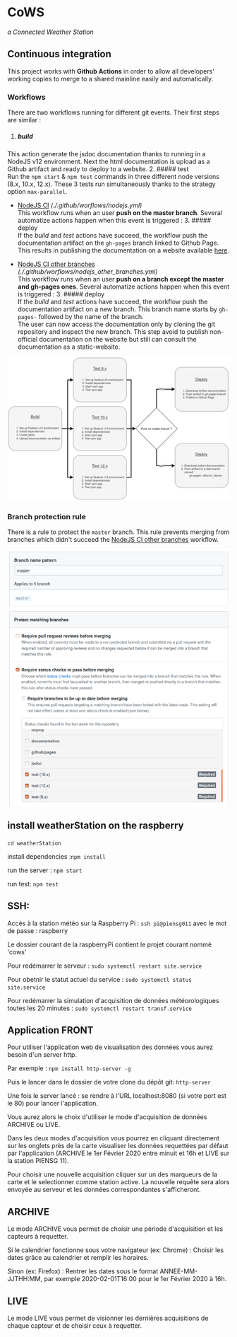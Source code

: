 # CoWS

*a Connected Weather Station*


## Continuous integration

This project works with **Github Actions** in order to allow all developers' working copies to merge to a shared mainline easily and automatically.


### Workflows
There are two workflows running for different git events. Their first steps are similar :
1. ##### build <br>
This action generate the jsdoc documentation thanks to  running in a NodeJS v12 environment. Next the html documentation is upload as a Github artifact and ready to deploy to a website.
2. ##### test <br>
Run the `npm start` & `npm test` commands in three different node versions (8.x, 10.x, 12.x). These 3 tests run simultaneously thanks to the strategy option `max-parallel`.



- <u>NodeJS CI</u> *(./.github/worflows/nodejs.yml)* <br> This workflow runs when an user **push on the master branch**. Several automatize actions happen when this event is triggered :
  3. ##### deploy <br>
  If the *build* and *test* actions have succeed, the workflow push the documentation artifact on the `gh-pages` branch linked to Github Page. This results in publishing the documentation on a website available [here](https://lucasdemassy.github.io/CoWS/).


- <u>NodeJS CI other branches</u> *(./.github/worflows/nodejs_other_branches.yml)* <br> This workflow runs when an user **push on a branch except the master and gh-pages ones**. Several automatize actions happen when this event is triggered :
  3. ##### deploy <br>
  If the *build* and *test* actions have succeed, the workflow push the documentation artifact on a new branch. This branch name starts by `gh-pages-` followed by the name of the branch. <br> The user can now access the documentation only by cloning the git repository and inspect the new branch. This step avoid to publish non-official documentation on the website but still can consult the documentation as a static-website.

![Branch rule](/images/Github_actions_CI.png)

### Branch protection rule
There is a rule to protect the `master` branch. This rule prevents merging from branches which didn't succeed the <u>NodeJS CI other branches</u> workflow.

![Branch rule](/images/master_rule_pull-request.png)

## install weatherStation on the raspberry

`cd weatherStation`

install dependencies :`npm install`

run the server : `npm start`

run test: `npm test`

## SSH:
Accès à la station météo sur la Raspberry Pi : `ssh pi@piensg011` avec le mot de passe : raspberry

Le dossier courant de la raspberryPi contient le projet courant nommé 'cows'

Pour redémarrer le serveur : `sudo systemctl restart site.service`

Pour obetnir le statut actuel du service : `sudo systemctl status site.service`

Pour redémarrer la simulation d'acquisition de données météorologiques toutes les 20 minutes : `sudo systemctl restart transf.service`

## Application FRONT

Pour utiliser l'application web de visualisation des données vous aurez besoin d'un server http.

Par exemple :
`npm install http-server -g`

Puis le lancer dans le dossier de votre clone du dépôt git:
`http-server`

Une fois le server lancé : se rendre à l'URL localhost:8080 (si votre port est le 80) pour lancer l'application.

Vous aurez alors le choix d'utiliser le mode d'acquisition de données ARCHIVE ou LIVE.

Dans les deux modes d'acquisition vous pourrez en cliquant directement sur les onglets près de la carte visualiser les données requettées par défaut par l'application (ARCHIVE le 1er Février 2020 entre minuit et 16h et LIVE sur la station PIENSG 11).

Pour choisir une nouvelle acquisition cliquer sur un des marqueurs de la carte et le selectionner comme station active. La nouvelle requête sera alors envoyée au serveur et les données correspondantes s'afficheront.

## ARCHIVE

Le mode ARCHIVE vous permet de choisir une période d'acquisition et les capteurs à requetter.

Si le calendrier fonctionne sous votre navigateur (ex: Chrome) :
 Choisir les dates grâce au calendrier et remplir les horaires.


Sinon (ex: Firefox) :
 Rentrer les dates sous le format ANNEE-MM-JJTHH:MM, par exemple 2020-02-01T16:00 pour le 1er Février 2020 à 16h.



## LIVE

Le mode LIVE vous permet de visionner les dernières acquisitions de chaque capteur et de choisir ceux à requetter.
